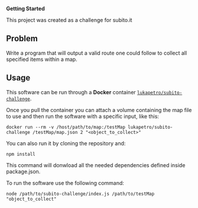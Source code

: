 **Getting Started**

This project was created as a challenge for subito.it

## Problem

Write a program that will output a valid route one could follow to collect all specified items within a map.

## Usage

This software can be run through a **Docker** container [`lukapetro/subito-challenge`](https://hub.docker.com/r/lukapetro/subito-challenge).

Once you pull the container you can attach a volume containing the map file to use and then run the software with a specific input, like this:

```
docker run --rm -v /host/path/to/map:/testMap lukapetro/subito-challenge /testMap/map.json 2 "<object_to_collect>"
```

You can also run it by cloning the repository and:

```
npm install
```

This command will donwload all the needed dependencies defined inside package.json.

To run the software use the following command:

```
node /path/to/subito-challenge/index.js /path/to/testMap "object_to_collect"
```
